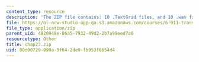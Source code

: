```yaml
---
content_type: resource
description: 'The ZIP file contains: 10 .TextGrid files, and 10 .wav files.'
file: https://ol-ocw-studio-app-qa.s3.amazonaws.com/courses/6-911-transcribing-prosodic-structure-of-spoken-utterances-with-tobi-january-iap-2006/80d00729099a9f642de9fb953f6654d4_chap23.zip
file_type: application/zip
parent_uid: 4820948e-86a5-7932-49d2-2b7a99eed7a6
resourcetype: Other
title: chap23.zip
uid: 80d00729-099a-9f64-2de9-fb953f6654d4
---
```

